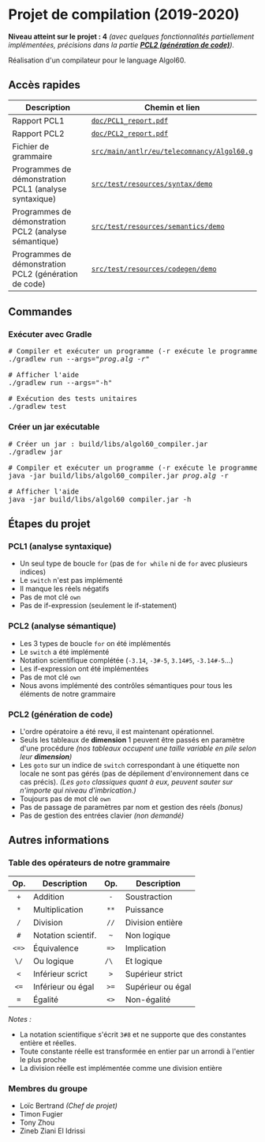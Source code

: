 # Projet de compilation (2019-2020)

**Niveau atteint sur le projet : 4** *(avec quelques fonctionnalités partiellement implémentées, précisions dans la partie [**PCL2 (génération de code)**](#pcl2-génération-de-code)).*

Réalisation d'un compilateur pour le language Algol60.

## Accès rapides

| Description | Chemin et lien |
|--- | --- |
| Rapport PCL1 | [`doc/PCL1_report.pdf`](doc/PCL1_report.pdf) |
| Rapport PCL2 | [`doc/PCL2_report.pdf`](doc/PCL2_report.pdf) |
| Fichier de grammaire | [`src/main/antlr/eu/telecomnancy/Algol60.g`](src/main/antlr/eu/telecomnancy/Algol60.g) |
| Programmes de démonstration PCL1 (analyse syntaxique) | [`src/test/resources/syntax/demo`](src/test/resources/syntax/demo) |
| Programmes de démonstration PCL2 (analyse sémantique) | [`src/test/resources/semantics/demo`](src/test/resources/semantics/demo) |
| Programmes de démonstration PCL2 (génération de code) | [`src/test/resources/codegen/demo`](src/test/resources/codegen/demo) |

## Commandes

### Exécuter avec Gradle

<pre>
# Compiler et exécuter un programme (-r exécute le programme automatiquement)
./gradlew run --args="<i>prog.alg -r</i>"

# Afficher l'aide
./gradlew run --args="-h"

# Exécution des tests unitaires
./gradlew test
</pre>

### Créer un jar exécutable

<pre>
# Créer un jar : build/libs/algol60_compiler.jar
./gradlew jar

# Compiler et exécuter un programme (-r exécute le programme automatiquement)
java -jar build/libs/algol60_compiler.jar <i>prog.alg</i> -r

# Afficher l'aide
java -jar build/libs/algol60_compiler.jar -h
</pre>

## Étapes du projet

### PCL1 (analyse syntaxique)

- Un seul type de boucle `for` (pas de `for while` ni de `for` avec plusieurs indices)
- Le `switch` n'est pas implémenté
- Il manque les réels négatifs
- Pas de mot clé `own`
- Pas de if-expression (seulement le if-statement)

### PCL2 (analyse sémantique)

- Les 3 types de boucle `for` on été implémentés
- Le `switch` a été implémenté
- Notation scientifique complétée (`-3.14`, `-3#-5`, `3.14#5`, `-3.14#-5`...)
- Les if-expression ont été implémentées
- Pas de mot clé `own`
- Nous avons implémenté des contrôles sémantiques pour tous les éléments de notre grammaire

### PCL2 (génération de code)

- L'ordre opératoire a été revu, il est maintenant opérationnel.
- Seuls les tableaux de **dimension** 1 peuvent être passés en paramètre d'une procédure *(nos tableaux occupent une taille variable en pile selon leur **dimension**)*
- Les `goto` sur un indice de `switch` correspondant à une étiquette non locale ne sont pas gérés (pas de dépilement d'environnement dans ce cas précis). *(Les `goto` classiques quant à eux, peuvent sauter sur n'importe qui niveau d'imbrication.)*
- Toujours pas de mot clé `own`
- Pas de passage de paramètres par nom et gestion des réels *(bonus)*
- Pas de gestion des entrées clavier *(non demandé)*

## Autres informations

### Table des opérateurs de notre grammaire

| Op.   | Description         | Op.  | Description        |
|:-----:|---------------------|:----:|--------------------|
| `+`   | Addition            | `-`  | Soustraction       |
| `*`   | Multiplication      | `**` | Puissance          |
| `/`   | Division            | `//` | Division entière   | 
| `#`   | Notation scientif.  | `~`  | Non logique        |
| `<=>` | Équivalence         | `=>` | Implication        |
| `\/`  | Ou logique          | `/\ `| Et logique         |
| `<`   | Inférieur scrict    | `>`  | Supérieur strict   |
| `<=`  | Inférieur ou égal   | `>=` | Supérieur ou égal  |
| `=`   | Égalité             | `<>` | Non-égalité        |

*Notes :*
- La notation scientifique s'écrit `3#8` et ne supporte que des constantes entière et réelles.
- Toute constante réelle est transformée en entier par un arrondi à l'entier le plus proche
- La division réelle est implémentée comme une division entière

### Membres du groupe

- Loïc Bertrand *(Chef de projet)*
- Timon Fugier
- Tony Zhou
- Zineb Ziani El Idrissi

